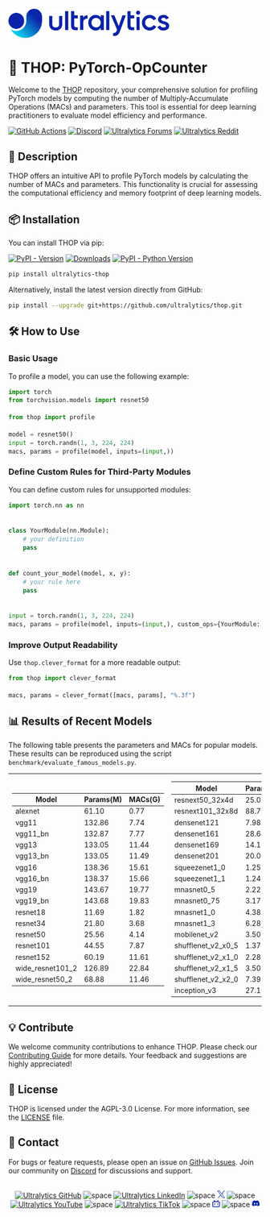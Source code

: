 <br/>
<a href="https://www.ultralytics.com/" target="_blank"><img alt="Ultralytics logo" src="https://raw.githubusercontent.com/ultralytics/assets/main/logo/Ultralytics_Logotype_Original.svg" width="320"/></a>

# 🚀 THOP: PyTorch-OpCounter

Welcome to the [THOP](https://github.com/ultralytics/thop) repository, your comprehensive solution for profiling PyTorch models by computing the number of Multiply-Accumulate Operations (MACs) and parameters. This tool is essential for deep learning practitioners to evaluate model efficiency and performance.

[![GitHub Actions](https://github.com/ultralytics/thop/actions/workflows/format.yml/badge.svg)](https://github.com/ultralytics/thop/actions/workflows/main.yml) <a href="https://discord.com/invite/ultralytics"><img alt="Discord" src="https://img.shields.io/discord/1089800235347353640?logo=discord&amp;logoColor=white&amp;label=Discord&amp;color=blue"/></a> <a href="https://community.ultralytics.com/"><img alt="Ultralytics Forums" src="https://img.shields.io/discourse/users?server=https%3A%2F%2Fcommunity.ultralytics.com&amp;logo=discourse&amp;label=Forums&amp;color=blue"/></a> <a href="https://reddit.com/r/ultralytics"><img alt="Ultralytics Reddit" src="https://img.shields.io/reddit/subreddit-subscribers/ultralytics?style=flat&amp;logo=reddit&amp;logoColor=white&amp;label=Reddit&amp;color=blue"/></a>

## 📄 Description

THOP offers an intuitive API to profile PyTorch models by calculating the number of MACs and parameters. This functionality is crucial for assessing the computational efficiency and memory footprint of deep learning models.

## 📦 Installation

You can install THOP via pip:

[![PyPI - Version](https://img.shields.io/pypi/v/ultralytics-thop?logo=pypi&logoColor=white)](https://pypi.org/project/ultralytics-thop/) [![Downloads](https://static.pepy.tech/badge/ultralytics-thop)](https://pepy.tech/project/ultralytics-thop) [![PyPI - Python Version](https://img.shields.io/pypi/pyversions/ultralytics-thop?logo=python&logoColor=gold)](https://pypi.org/project/ultralytics-thop/)

```bash
pip install ultralytics-thop
```

Alternatively, install the latest version directly from GitHub:

```bash
pip install --upgrade git+https://github.com/ultralytics/thop.git
```

## 🛠 How to Use

### Basic Usage

To profile a model, you can use the following example:

```python
import torch
from torchvision.models import resnet50

from thop import profile

model = resnet50()
input = torch.randn(1, 3, 224, 224)
macs, params = profile(model, inputs=(input,))
```

### Define Custom Rules for Third-Party Modules

You can define custom rules for unsupported modules:

```python
import torch.nn as nn


class YourModule(nn.Module):
    # your definition
    pass


def count_your_model(model, x, y):
    # your rule here
    pass


input = torch.randn(1, 3, 224, 224)
macs, params = profile(model, inputs=(input,), custom_ops={YourModule: count_your_model})
```

### Improve Output Readability

Use `thop.clever_format` for a more readable output:

```python
from thop import clever_format

macs, params = clever_format([macs, params], "%.3f")
```

## 📊 Results of Recent Models

The following table presents the parameters and MACs for popular models. These results can be reproduced using the script `benchmark/evaluate_famous_models.py`.

<table align="center">
<tr>
<td>

| Model            | Params(M) | MACs(G) |
| ---------------- | --------- | ------- |
| alexnet          | 61.10     | 0.77    |
| vgg11            | 132.86    | 7.74    |
| vgg11_bn         | 132.87    | 7.77    |
| vgg13            | 133.05    | 11.44   |
| vgg13_bn         | 133.05    | 11.49   |
| vgg16            | 138.36    | 15.61   |
| vgg16_bn         | 138.37    | 15.66   |
| vgg19            | 143.67    | 19.77   |
| vgg19_bn         | 143.68    | 19.83   |
| resnet18         | 11.69     | 1.82    |
| resnet34         | 21.80     | 3.68    |
| resnet50         | 25.56     | 4.14    |
| resnet101        | 44.55     | 7.87    |
| resnet152        | 60.19     | 11.61   |
| wide_resnet101_2 | 126.89    | 22.84   |
| wide_resnet50_2  | 68.88     | 11.46   |

</td>
<td>

| Model              | Params(M) | MACs(G) |
| ------------------ | --------- | ------- |
| resnext50_32x4d    | 25.03     | 4.29    |
| resnext101_32x8d   | 88.79     | 16.54   |
| densenet121        | 7.98      | 2.90    |
| densenet161        | 28.68     | 7.85    |
| densenet169        | 14.15     | 3.44    |
| densenet201        | 20.01     | 4.39    |
| squeezenet1_0      | 1.25      | 0.82    |
| squeezenet1_1      | 1.24      | 0.35    |
| mnasnet0_5         | 2.22      | 0.14    |
| mnasnet0_75        | 3.17      | 0.24    |
| mnasnet1_0         | 4.38      | 0.34    |
| mnasnet1_3         | 6.28      | 0.53    |
| mobilenet_v2       | 3.50      | 0.33    |
| shufflenet_v2_x0_5 | 1.37      | 0.05    |
| shufflenet_v2_x1_0 | 2.28      | 0.15    |
| shufflenet_v2_x1_5 | 3.50      | 0.31    |
| shufflenet_v2_x2_0 | 7.39      | 0.60    |
| inception_v3       | 27.16     | 5.75    |

</td>
</tr>
</table>

## 💡 Contribute

We welcome community contributions to enhance THOP. Please check our [Contributing Guide](https://docs.ultralytics.com/help/contributing/) for more details. Your feedback and suggestions are highly appreciated!

## 📄 License

THOP is licensed under the AGPL-3.0 License. For more information, see the [LICENSE](https://github.com/ultralytics/thop/blob/main/LICENSE) file.

## 📮 Contact

For bugs or feature requests, please open an issue on [GitHub Issues](https://github.com/ultralytics/thop/pulls). Join our community on [Discord](https://discord.com/invite/ultralytics) for discussions and support.

<br/>
<div align="center">
<a href="https://github.com/ultralytics"><img alt="Ultralytics GitHub" src="https://github.com/ultralytics/assets/raw/main/social/logo-social-github.png" width="3%"/></a>
<img alt="space" src="https://github.com/ultralytics/assets/raw/main/social/logo-transparent.png" width="3%"/>
<a href="https://www.linkedin.com/company/ultralytics/"><img alt="Ultralytics LinkedIn" src="https://github.com/ultralytics/assets/raw/main/social/logo-social-linkedin.png" width="3%"/></a>
<img alt="space" src="https://github.com/ultralytics/assets/raw/main/social/logo-transparent.png" width="3%"/>
<a href="https://twitter.com/ultralytics"><img alt="Ultralytics Twitter" src="https://github.com/ultralytics/assets/raw/main/social/logo-social-twitter.png" width="3%"/></a>
<img alt="space" src="https://github.com/ultralytics/assets/raw/main/social/logo-transparent.png" width="3%"/>
<a href="https://youtube.com/ultralytics?sub_confirmation=1"><img alt="Ultralytics YouTube" src="https://github.com/ultralytics/assets/raw/main/social/logo-social-youtube.png" width="3%"/></a>
<img alt="space" src="https://github.com/ultralytics/assets/raw/main/social/logo-transparent.png" width="3%"/>
<a href="https://www.tiktok.com/@ultralytics"><img alt="Ultralytics TikTok" src="https://github.com/ultralytics/assets/raw/main/social/logo-social-tiktok.png" width="3%"/></a>
<img alt="space" src="https://github.com/ultralytics/assets/raw/main/social/logo-transparent.png" width="3%"/>
<a href="https://ultralytics.com/bilibili"><img alt="Ultralytics BiliBili" src="https://github.com/ultralytics/assets/raw/main/social/logo-social-bilibili.png" width="3%"/></a>
<img alt="space" src="https://github.com/ultralytics/assets/raw/main/social/logo-transparent.png" width="3%"/>
<a href="https://discord.com/invite/ultralytics"><img alt="Ultralytics Discord" src="https://github.com/ultralytics/assets/raw/main/social/logo-social-discord.png" width="3%"/></a>
</div>
